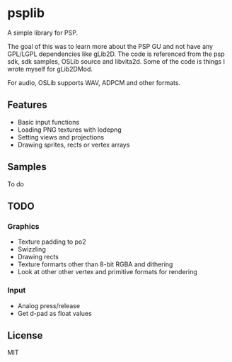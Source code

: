 # psplib

A simple library for PSP.

The goal of this was to learn more about the PSP GU and not have any GPL/LGPL dependencies like gLib2D.
The code is referenced from the psp sdk, sdk samples, OSLib source and libvita2d.
Some of the code is things I wrote myself for gLib2DMod.

For audio, OSLib supports WAV, ADPCM and other formats.

## Features
- Basic input functions
- Loading PNG textures with lodepng
- Setting views and projections
- Drawing sprites, rects or vertex arrays

## Samples

To do

## TODO
### Graphics
- Texture padding to po2
- Swizzling
- Drawing rects
- Texture formarts other than 8-bit RGBA and dithering
- Look at other other vertex and primitive formats for rendering

### Input
- Analog press/release 
- Get d-pad as float values

## License
MIT
